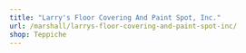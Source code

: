 ```yaml
---
title: "Larry's Floor Covering And Paint Spot, Inc."
url: /marshall/larrys-floor-covering-and-paint-spot-inc/
shop: Teppiche
---
```

